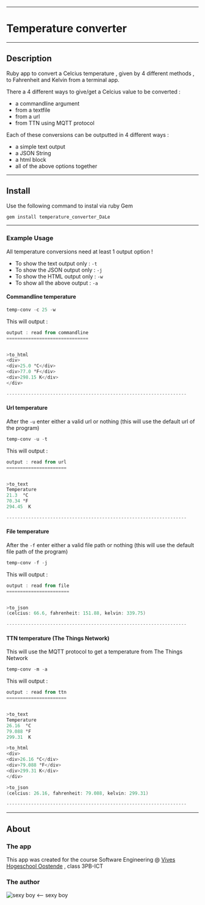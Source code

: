 ***
# Temperature converter
***

## Description
Ruby app to convert a Celcius temperature , given by 4 different methods , to Fahrenheit and Kelvin from a terminal app.


There a 4 different ways to give/get a Celcius value to be converted :
- a commandline argument
- from a textfile
- from a url
- from TTN using MQTT protocol

Each of these conversions can be outputted in 4 different ways :
- a simple text output
- a JSON String
- a html block
- all of the above options together

***

## Install
Use the following command to instal via ruby Gem
```ruby
gem install temperature_converter_DaLe
```
***
### Example Usage
All temperature conversions need at least 1 output option !
- To show the text output only : `-t`
- To show the JSON output only : `-j`
- To show the HTML output only : `-w`
- To show all the above output : `-a`

#### Commandline temperature
```Powershell
temp-conv -c 25 -w
```
This will output :
```Powershell
output : read from commandline
==============================


>to_html
<div>
<div>25.0 °C</div>
<div>77.0 °F</div>
<div>298.15 K</div>
</div>

------------------------------------------------------------------
```

#### Url temperature
After the `-u` enter either a valid url or nothing (this will use the default url of the program)
```Powershell
temp-conv -u -t
```
This will output :
```Powershell
output : read from url
======================


>to_text
Temperature
21.3  °C
70.34 °F
294.45  K

------------------------------------------------------------------
```

#### File temperature
After the `-f` enter either a valid file path or nothing (this will use the default file path of the program)
```Powershell
temp-conv -f -j
```
This will output :
```Powershell
output : read from file
=======================


>to_json
(celcius: 66.6, fahrenheit: 151.88, kelvin: 339.75)

------------------------------------------------------------------
```

#### TTN temperature (The Things Network)
This will use the MQTT protocol to get a temperature from The Things Network
```Powershell
temp-conv -m -a
```
This will output :
```Powershell
output : read from ttn
======================


>to_text
Temperature
26.16  °C
79.088 °F
299.31  K

>to_html
<div>
<div>26.16 °C</div>
<div>79.088 °F</div>
<div>299.31 K</div>
</div>

>to_json
(celcius: 26.16, fahrenheit: 79.088, kelvin: 299.31)

------------------------------------------------------------------
```
***
## About
### The app
This app was created for the course Software Engineering @ [Vives Hogeschool Oostende] , class 3PB-ICT
### The author
![sexy boy](https://nl.gravatar.com/userimage/28659207/214a41cfdc1633b1670b1a2bd131142f.jpeg "Witness me ...")
<-- sexy boy


[Vives Hogeschool Oostende]: https://www.vives.be/campus/oostende
